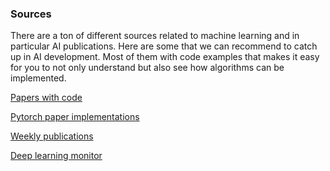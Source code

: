 ### Sources

There are a ton of different sources related to machine learning and in particular AI publications.
Here are some that we can recommend to catch up in AI development. Most of them with code examples that makes it easy for you to not only understand but also see how algorithms can be implemented.

[Papers with code](https://paperswithcode.com/sota)

[Pytorch paper implementations](https://nn.labml.ai/)

[Weekly publications](https://papers.labml.ai/papers/weekly)

[Deep learning monitor](https://deeplearn.org/)